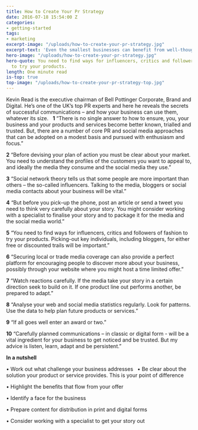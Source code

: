```yaml
---
title: How to Create Your Pr Strategy
date: 2016-07-18 15:54:00 Z
categories:
- getting-started
tags:
- marketing
excerpt-image: "/uploads/how-to-create-your-pr-strategy.jpg"
excerpt-text: 'Even the smallest businesses can benefit from well-thought out communications.  '
hero-image: "/uploads/how-to-create-your-pr-strategy.jpg"
hero-quote: You need to find ways for influencers, critics and followers of fashion
  to try your products.
length: One minute read
is-top: true
top-image: "/uploads/how-to-create-your-pr-strategy-top.jpg"
---
```


Kevin Read is the executive chairman of Bell Pottinger Corporate, Brand and Digital. He’s one of the UK’s top PR experts and here he reveals the secrets of successful communications – and how your business can use them, whatever its size.   **1** “There is no single answer to how to ensure, you, your business and your products and services become better known, trialled and trusted. But, there are a number of core PR and social media approaches that can be adopted on a modest basis and pursued with enthusiasm and focus.”

**2** “Before devising your plan of action you must be clear about your market. You need to understand the profiles of the customers you want to appeal to, and ideally the media they consume and the social media they use.”

**3** “Social network theory tells us that some people are more important than others – the so-called influencers. Talking to the media, bloggers or social media contacts about your business will be vital.”

**4** “But before you pick–up the phone, post an article or send a tweet you need to think very carefully about your story. You might consider working with a specialist to finalise your story and to package it for the media and the social media world.”

**5** “You need to find ways for influencers, critics and followers of fashion to try your products. Picking-out key individuals, including bloggers, for either free or discounted trails will be important.”

**6** “Securing local or trade media coverage can also provide a perfect platform for encouraging people to discover more about your business, possibly through your website where you might host a time limited offer.”

**7** “Watch reactions carefully. If the media take your story in a certain direction seek to build on it. If one product line out performs another, be prepared to adapt.”

**8** “Analyse your web and social media statistics regularly. Look for patterns. Use the data to help plan future products or services.”

**9** “If all goes well enter an award or two.”

**10** “Carefully planned communications – in classic or digital form - will be a vital ingredient for your business to get noticed and be trusted. But my advice is listen, learn, adapt and be persistent.”

**In a nutshell**


• Work out what challenge your business addresses
 
• Be clear about the solution your product or service provides. This is your point of difference

• Highlight the benefits that flow from your offer

• Identify a face for the business

• Prepare content for distribution in print and digital forms

• Consider working with a specialist to get your story out 